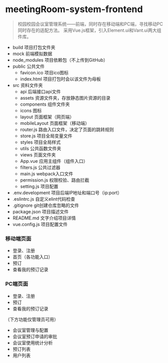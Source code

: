 # meetingRoom-system-frontend
> 校园校园会议室管理系统——前端，同时存在移动端和PC端，寻找移动PC同时存在的适配方法。
采用Vue.js框架，引入Element.ui和Vant.ui两大组件库。

- build            项目打包文件夹
- mock             前端模拟数据
- node_modules     项目依赖包（不上传到GitHub）
- public           公共文件
     * favicon.ico 项目ico图标
     * index.html  项目打包时会以该文件为母板
- src             资料文件夹
     * api        后端接口api文件
     * assets     资源文件夹，存放静态图片资源的目录
     * components 组件文件夹
     * icons      图标
     * layout     页面框架（网页端）
     * mobileLayout 页面框架（移动端）
     * router.js  路由入口文件，决定了页面的跳转规则
     * store.js   项目全局变量文件
     * styles     项目全局样式
     * utils      公共函数文件夹
     * views      页面文件夹
     * App.vue    应用主组件（组件入口）
     * filters.js 公共过滤器
     * main.js    webpack入口文件
     * permission.js 权限校验、路由拦截
     * setting.js  项目配置
- .env.development  项目后端IP地址和端口号（ip:port）
- .eslintrc.js      自定义elint代码检查
- .gitignore        git创建仓库忽略的文件
- package.json      项目描述文件
- README.md         文字介绍项目详情
- vue.config.js     项目配置文件


### 移动端页面
- 登录、注册
- 首页（各功能入口）
- 预订
- 查看我的预订记录

### PC端页面
- 登录、注册
- 预订
- 查看我的预订记录        

（下方功能仅管理员可用）
- 会议室管理与配置
- 会议室预订申请的审批
- 会议室使用统计分析
- 预订列表
- 用户列表
